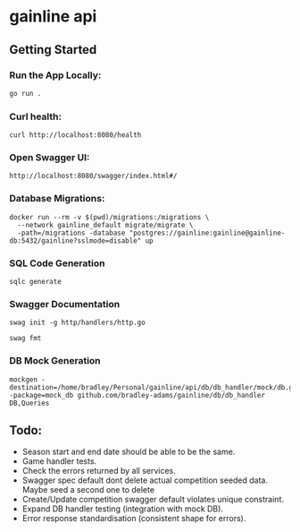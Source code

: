 # gainline api

## Getting Started

### Run the App Locally:

```bash
go run .
```

### Curl health:

```
curl http://localhost:8080/health
```

### Open Swagger UI:

```
http://localhost:8080/swagger/index.html#/
```

### Database Migrations:

```
docker run --rm -v $(pwd)/migrations:/migrations \
  --network gainline_default migrate/migrate \
  -path=/migrations -database "postgres://gainline:gainline@gainline-db:5432/gainline?sslmode=disable" up
```

### SQL Code Generation

```
sqlc generate
```

### Swagger Documentation

```
swag init -g http/handlers/http.go
```

```
swag fmt
```

### DB Mock Generation

```
mockgen -destination=/home/bradley/Personal/gainline/api/db/db_handler/mock/db.go -package=mock_db github.com/bradley-adams/gainline/db/db_handler DB,Queries
```

## Todo:

- Season start and end date should be able to be the same.
- Game handler tests.
- Check the errors returned by all services.
- Swagger spec default dont delete actual competition seeded data. Maybe seed a second one to delete
- Create/Update competition swagger default violates unique constraint.
- Expand DB handler testing (integration with mock DB).
- Error response standardisation (consistent shape for errors).

